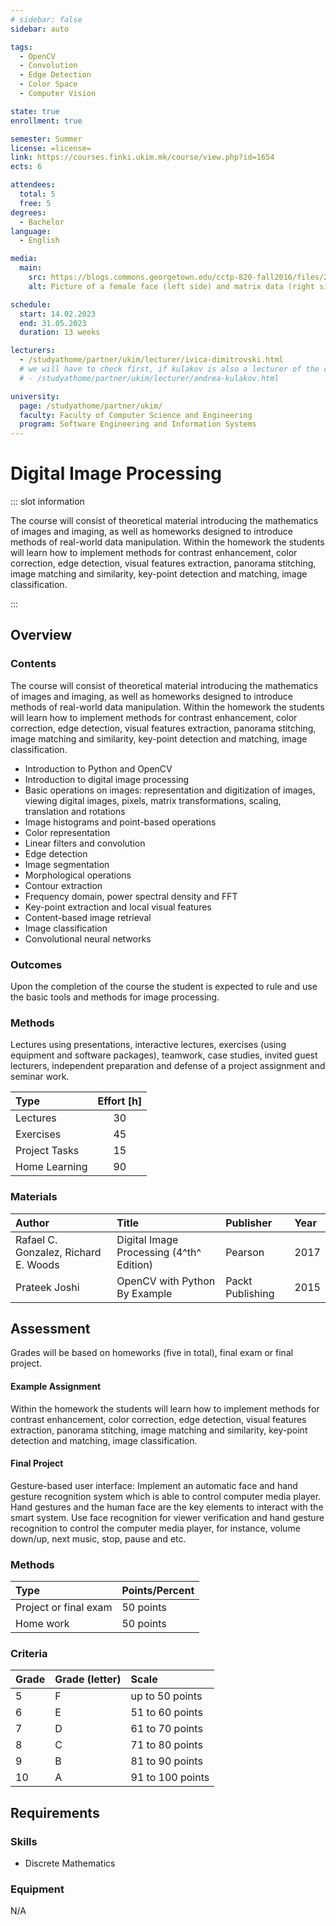 ```yaml
---
# sidebar: false
sidebar: auto

tags:
  - OpenCV
  - Convolution
  - Edge Detection
  - Color Space
  - Computer Vision

state: true
enrollment: true

semester: Summer
license: =license=
link: https://courses.finki.ukim.mk/course/view.php?id=1654
ects: 6

attendees:
  total: 5
  free: 5
degrees:
  - Bachelor
language:
  - English

media:
  main:
    src: https://blogs.commons.georgetown.edu/cctp-820-fall2016/files/2016/10/2-1.png
    alt: Picture of a female face (left side) and matrix data (right side)

schedule:
  start: 14.02.2023
  end: 31.05.2023
  duration: 13 weeks

lecturers:
  - /studyathome/partner/ukim/lecturer/ivica-dimitrovski.html
  # we will have to check first, if kulakov is also a lecturer of the course and wants to be listed.
  # - /studyathome/partner/ukim/lecturer/andrea-kulakov.html

university:
  page: /studyathome/partner/ukim/
  faculty: Faculty of Computer Science and Engineering
  program: Software Engineering and Information Systems
---
```


# Digital Image Processing

::: slot information

The course will consist of theoretical material introducing the mathematics of images and imaging, as well as homeworks designed to introduce methods of real-world data manipulation.
Within the homework the students will learn how to implement methods for contrast enhancement, color correction, edge detection, visual features extraction, panorama stitching, image matching and similarity, key-point detection and matching, image classification.

:::

## Overview

### Contents

The course will consist of theoretical material introducing the mathematics of images and imaging, as well as homeworks designed to introduce methods of real-world data manipulation.
Within the homework the students will learn how to implement methods for contrast enhancement, color correction, edge detection, visual features extraction, panorama stitching, image matching and similarity, key-point detection and matching, image classification.

- Introduction to Python and OpenCV
- Introduction to digital image processing
- Basic operations on images: representation and digitization of images, viewing digital images, pixels, matrix transformations, scaling, translation and rotations
- Image histograms and point-based operations
- Color representation
- Linear filters and convolution
- Edge detection
- Image segmentation
- Morphological operations
- Contour extraction
- Frequency domain, power spectral density and FFT
- Key-point extraction and local visual features
- Content-based image retrieval
- Image classification
- Convolutional neural networks

### Outcomes

Upon the completion of the course the student is expected to rule and use the basic tools and methods for image processing.

### Methods

Lectures using presentations, interactive lectures, exercises (using equipment and software packages), teamwork, case studies, invited guest lecturers, independent preparation and defense of a project assignment and seminar work.

| Type          | Effort \[h\] |
| :------------ | :----------: |
| Lectures      |      30      |
| Exercises     |      45      |
| Project Tasks |      15      |
| Home Learning |      90      |

### Materials

| Author                               | Title                                    | Publisher        | Year |
| :----------------------------------- | :--------------------------------------- | :--------------- | :--- |
| Rafael C. Gonzalez, Richard E. Woods | Digital Image Processing (4^th^ Edition) | Pearson          | 2017 |
| Prateek Joshi                        | OpenCV with Python By Example            | Packt Publishing | 2015 |

## Assessment

<!-- Describe Assessment procedure verbally -->

Grades will be based on homeworks (five in total), final exam or final project.

#### Example Assignment

<!-- Describe an example assignment definition -->

Within the homework the students will learn how to implement methods for contrast enhancement, color correction, edge detection, visual features extraction, panorama stitching, image matching and similarity, key-point detection and matching, image classification.

#### Final Project

<!-- The final exam will be ... -->

Gesture-based user interface: Implement an automatic face and hand gesture recognition system which is able to control computer media player. Hand gestures and the human face are the key elements to interact with the smart system. Use face recognition for viewer verification and hand gesture recognition to control the computer media player, for instance, volume down/up, next music, stop, pause and etc.

### Methods

| Type                  | Points/Percent |
| :-------------------- | :------------- |
| Project or final exam | 50 points      |
| Home work             | 50 points      |

### Criteria

| Grade | Grade (letter) | Scale            |
| :---- | :------------- | :--------------- |
| 5     | F              | up to 50 points  |
| 6     | E              | 51 to 60 points  |
| 7     | D              | 61 to 70 points  |
| 8     | C              | 71 to 80 points  |
| 9     | B              | 81 to 90 points  |
| 10    | A              | 91 to 100 points |

## Requirements

### Skills

- Discrete Mathematics

### Equipment

N/A
